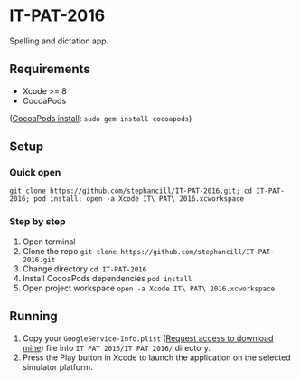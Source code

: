 # IT-PAT-2016
Spelling and dictation app.

## Requirements
* Xcode >= 8
* CocoaPods

([CocoaPods install](https://cocoapods.org/#install): `sudo gem install cocoapods`)

## Setup
### Quick open
`git clone https://github.com/stephancill/IT-PAT-2016.git; cd IT-PAT-2016; pod install; open -a Xcode IT\ PAT\ 2016.xcworkspace`

### Step by step
1. Open terminal
2. Clone the repo `git clone https://github.com/stephancill/IT-PAT-2016.git`
3. Change directory `cd IT-PAT-2016`
4. Install CocoaPods dependencies `pod install`
5. Open project workspace `open -a Xcode IT\ PAT\ 2016.xcworkspace`

## Running
1. Copy your `GoogleService-Info.plist` ([Request access to download mine](https://drive.google.com/a/parklands.co.za/file/d/0B3GdzC4Z5EllZGZCV3Q3b2E0Rms/view?usp=sharing)) file into `IT PAT 2016/IT PAT 2016/` directory.
2. Press the Play button in Xcode to launch the application on the selected simulator platform.
